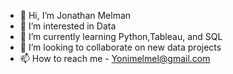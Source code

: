 - 👋 Hi, I’m Jonathan Melman
- 👀 I’m interested in Data
- 🌱 I’m currently learning Python,Tableau, and SQL
- 💞️ I’m looking to collaborate on new data projects
- 📫 How to reach me - Yonimelmel@gmail.com

<!---
jonimel/jonimel is a ✨ special ✨ repository because its `README.md` (this file) appears on your GitHub profile.
You can click the Preview link to take a look at your changes.
--->
